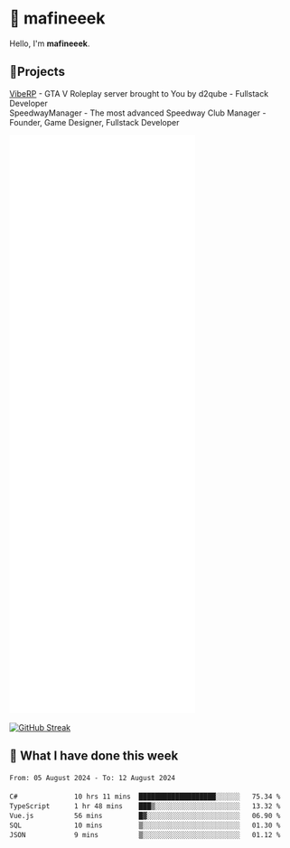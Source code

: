 # 👋 mafineeek
Hello, I'm **mafineeek**.

## 📝Projects

[VibeRP](https://v-rp.pl) - GTA V Roleplay server brought to You by d2qube - Fullstack Developer<br/>
SpeedwayManager - The most advanced Speedway Club Manager - Founder, Game Designer, Fullstack Developer


![](./github-metrics.svg)

[![GitHub Streak](https://streak-stats.demolab.com/?user=mafineeek)](https://git.io/streak-stats)

## 📰 What I have done this week
<!--START_SECTION:waka-->

```txt
From: 05 August 2024 - To: 12 August 2024

C#              10 hrs 11 mins  ███████████████████░░░░░░   75.34 %
TypeScript      1 hr 48 mins    ███▒░░░░░░░░░░░░░░░░░░░░░   13.32 %
Vue.js          56 mins         █▓░░░░░░░░░░░░░░░░░░░░░░░   06.90 %
SQL             10 mins         ▒░░░░░░░░░░░░░░░░░░░░░░░░   01.30 %
JSON            9 mins          ▒░░░░░░░░░░░░░░░░░░░░░░░░   01.12 %
```

<!--END_SECTION:waka-->
